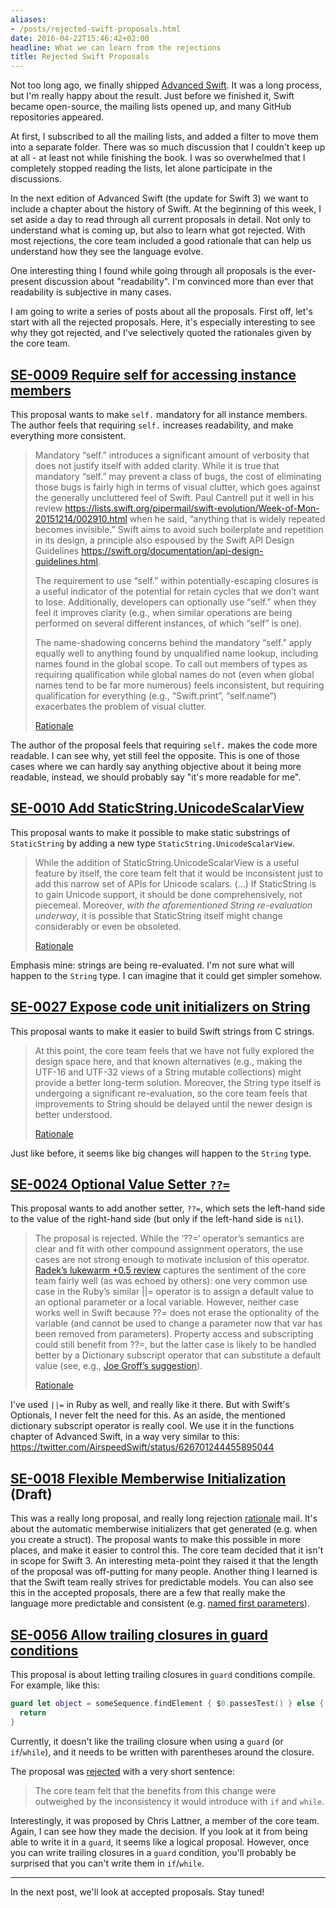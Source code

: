 ```yaml
---
aliases:
- /posts/rejected-swift-proposals.html
date: 2016-04-22T15:46:42+02:00
headline: What we can learn from the rejections
title: Rejected Swift Proposals
---
```


Not too long ago, we finally shipped [Advanced Swift](http://www.objc.io/books/advanced-swift). It was a long process, but I'm really happy about the result. Just before we finished it, Swift became open-source, the mailing lists opened up, and many GitHub repositories appeared.

At first, I subscribed to all the mailing lists, and added a filter to move them into a separate folder. There was so much discussion that I couldn't keep up at all - at least not while finishing the book. I was so overwhelmed that I completely stopped reading the lists, let alone participate in the discussions.

In the next edition of Advanced Swift (the update for Swift 3) we want to include a chapter about the history of Swift. At the beginning of this week, I set aside a day to read through all current proposals in detail. Not only to understand what is coming up, but also to learn what got rejected. With most rejections, the core team included a good rationale that can help us understand how they see the language evolve.

One interesting thing I found while going through all proposals is the ever-present discussion about "readability". I'm convinced more than ever that readability is subjective in many cases.

I am going to write a series of posts about all the proposals. First off, let's start with all the rejected proposals. Here, it's especially interesting to see why they got rejected, and I've selectively quoted the rationales given by the core team.

## [SE-0009 Require self for accessing instance members](https://github.com/apple/swift-evolution/blob/master/proposals/0009-require-self-for-accessing-instance-members.md)

This proposal wants to make `self.` mandatory for all instance members. The author feels that requiring `self.` increases readability, and make everything more consistent.

> Mandatory “self.” introduces a significant amount of verbosity that does not justify itself with added clarity. While it is true that mandatory “self.” may prevent a class of bugs, the cost of eliminating those bugs is fairly high in terms of visual clutter, which goes against the generally uncluttered feel of Swift. Paul Cantrell put it well in his review <https://lists.swift.org/pipermail/swift-evolution/Week-of-Mon-20151214/002910.html> when he said, “anything that is widely repeated becomes invisible.” Swift aims to avoid such boilerplate and repetition in its design, a principle also espoused by the Swift API Design Guidelines <https://swift.org/documentation/api-design-guidelines.html>.
>
> The requirement to use “self.” within potentially-escaping closures is a useful indicator of the potential for retain cycles that we don’t want to lose. Additionally, developers can optionally use “self.” when they feel it improves clarity (e.g., when similar operations are being performed on several different instances, of which “self” is one).
>
> The name-shadowing concerns behind the mandatory “self.” apply equally well to anything found by unqualified name lookup, including names found in the global scope. To call out members of types as requiring qualification while global names do not (even when global names tend to be far more numerous) feels inconsistent, but requiring qualification for everything (e.g., “Swift.print”, “self.name”) exacerbates the problem of visual clutter. 
>
> [Rationale](https://lists.swift.org/pipermail/swift-evolution/Week-of-Mon-20160104/005478.html)

The author of the proposal feels that requiring `self.` makes the code more readable. I can see why, yet still feel the opposite. This is one of those cases where we can hardly say anything objective about it being more readable, instead, we should probably say "it's more readable for me".

## [SE-0010 Add StaticString.UnicodeScalarView](https://github.com/apple/swift-evolution/blob/master/proposals/0010-add-staticstring-unicodescalarview.md)

This proposal wants to make it possible to make static substrings of `StaticString` by adding a new type `StaticString.UnicodeScalarView`.


> While the addition of StaticString.UnicodeScalarView is a useful feature by itself, the core team felt that it would be inconsistent just to add this narrow set of APIs for Unicode scalars. (...) If StaticString is to gain Unicode support, it should be done comprehensively, not piecemeal. Moreover, *with the aforementioned String re-evaluation underway*, it is possible that StaticString itself might change considerably or even be obsoleted.
>
> [Rationale](http://thread.gmane.org/gmane.comp.lang.swift.evolution/7697)

Emphasis mine: strings are being re-evaluated. I'm not sure what will happen to the `String` type. I can imagine that it could get simpler somehow.

## [SE-0027 Expose code unit initializers on String](https://github.com/apple/swift-evolution/blob/master/proposals/0027-string-from-code-units.md)

This proposal wants to make it easier to build Swift strings from C strings.

> At this point, the core team feels that we have not fully explored the design space here, and that known alternatives (e.g., making the UTF-16 and UTF-32 views of a String mutable collections) might provide a better long-term solution. Moreover, the String type itself is undergoing a significant re-evaluation, so the core team feels that improvements to String should be delayed until the newer design is better understood.
> 
> [Rationale](http://thread.gmane.org/gmane.comp.lang.swift.evolution/7695)

Just like before, it seems like big changes will happen to the `String` type.

## [SE-0024 Optional Value Setter `??=`](https://github.com/apple/swift-evolution/blob/master/proposals/0024-optional-value-setter.md)

This proposal wants to add another setter, `??=`, which sets the left-hand side to the value of the right-hand side (but only if the left-hand side is `nil`).

> The proposal is rejected. While the ‘??=‘ operator’s semantics are clear and fit with other compound assignment operators, the use cases are not strong enough to motivate inclusion of this operator. [Radek’s lukewarm +0.5 review](http://thread.gmane.org/gmane.comp.lang.swift.evolution/6895) captures the sentiment of the core team fairly well (as was echoed by others): one very common use case in the Ruby’s similar ||= operator is to assign a default value to an optional parameter or a local variable. However, neither case works well in Swift because ??= does not erase the optionality of the variable (and cannot be used to change a parameter now that var has been removed from parameters). Property access and subscripting could still benefit from ??=, but the latter case is likely to be handled better by a Dictionary subscript operator that can substitute a default value (see, e.g., [Joe Groff’s suggestion](http://thread.gmane.org/gmane.comp.lang.swift.evolution/6895)).
> 
> [Rationale](http://article.gmane.org/gmane.comp.lang.swift.evolution/7694)

I've used `||=` in Ruby as well, and really like it there. But with Swift's Optionals, I never felt the need for this. As an aside, the mentioned dictionary subscript operator is really cool. We use it in the functions chapter of Advanced Swift, in a way very similar to this: <https://twitter.com/AirspeedSwift/status/626701244455895044>


## [SE-0018 Flexible Memberwise Initialization](https://github.com/apple/swift-evolution/blob/master/proposals/0018-flexible-memberwise-initialization.md) (Draft)

This was a really long proposal, and really long rejection [rationale](https://lists.swift.org/pipermail/swift-evolution/Week-of-Mon-20160111/006469.html) mail. It's about the automatic memberwise initializers that get generated (e.g. when you create a struct). The proposal wants to make this possible in more places, and make it easier to control this. The core team decided that it isn't in scope for Swift 3. An interesting meta-point they raised it that the length of the proposal was off-putting for many people. Another thing I learned is that the Swift team really strives for predictable models. You can also see this in the accepted proposals, there are a few that really make the language more predictable and consistent (e.g. [named first parameters](https://github.com/apple/swift-evolution/blob/master/proposals/0046-first-label.md)). 

## [SE-0056 Allow trailing closures in guard conditions](https://github.com/apple/swift-evolution/blob/master/proposals/0056-trailing-closures-in-guard.md)

This proposal is about letting trailing closures in `guard` conditions compile. For example, like this:

```swift
guard let object = someSequence.findElement { $0.passesTest() } else {
  return
}
```

Currently, it doesn't like the trailing closure when using a `guard` (or `if`/`while`), and it needs to be written with parentheses around the closure. 

The proposal was [rejected](https://lists.swift.org/pipermail/swift-evolution-announce/2016-April/000108.html) with a very short sentence:

> The core team felt that the benefits from this change were outweighed by the inconsistency it would introduce with `if` and `while`.

Interestingly, it was proposed by Chris Lattner, a member of the core team. Again, I can see how they made the decision. If you look at it from being able to write it in a `guard`, it seems like a logical proposal. However, once you can write trailing closures in a `guard` condition, you'll probably be surprised that you can't write them in `if`/`while`.


---

In the next post, we'll look at accepted proposals. Stay tuned!
